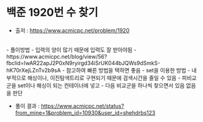 # 백준 1920번 수 찾기
- 출저 : https://www.acmicpc.net/problem/1920

<br>
- 풀이방법
  - 입력의 양이 많기 때문에 입력도 잘 받아야됨
    - https://www.acmicpc.net/blog/view/56?fbclid=IwAR22apJ2P0xN9ryirgd34iSrUK044bJQWs9dSmkS-hK70rXejLZnTv2b9sA
    - 참고하여 빠른 방법을 택하면 좋음
  - set을 이용한 방법
    - 내부적으로 해싱이나, 이진탐색트리로 구현되기 때문에 검색시간을 줄일 수 있음
  - 피비교군을 set이나 해싱이 되는 컨테이너에 넣고
  - 다음 비교군을 하나씩 찾으면서 있음 없음을 판단
  

<br>

- 풀이 결과 : https://www.acmicpc.net/status?from_mine=1&problem_id=10930&user_id=shehdrbs123